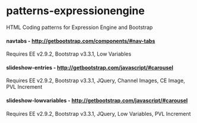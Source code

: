 # patterns-expressionengine
HTML Coding patterns for Expression Engine and Bootstrap

#### navtabs - http://getbootstrap.com/components/#nav-tabs
Requires EE v2.9.2, Bootstrap v3.3.1, Low Variables


#### slideshow-entries - http://getbootstrap.com/javascript/#carousel
Requires EE v2.9.2, Bootstrap v3.3.1, JQuery, Channel Images, CE Image, PVL Increment


#### slideshow-lowvariables - http://getbootstrap.com/javascript/#carousel
Requires EE v2.9.2, Bootstrap v3.3.1, JQuery, Low Variables, PVL Increment
